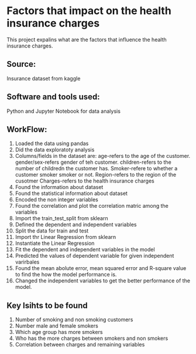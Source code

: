 # Factors that impact on the health insurance charges

This project expalins what are the factors that influence the health insurance charges.

## Source: 
Insurance dataset from kaggle  
## Software and tools used: 
Python and Jupyter Notebook for data analysis

## WorkFlow:
1. Loaded the data using pandas
2. Did the data exploratoty analysis
3. Columns/fields in the dataset are:
       age-refers to the age of the customer.
       gender/sex-refers gender of teh customer.
       children-refers to the number of childredn the customer has.
       Smoker-refere to whether a customer smoker smoker or not.
       Region-refers to the region of the cusotmer
       Charges-refers to the health insurance charges
4. Found the information about dataset
5. Found the statistical information about dataset
6. Encoded the non integer variables
7. Found the correlation and plot the correlation matric among the variables
8. Import the train_test_split from sklearn
9. Defined the dependent and independent variables
10. Split the data for train and test
11. Import thr Linear Regression from sklearn
12. Instantiate the Linear Regression
13. Fit the dependent and independent variables in the model
14. Predicted the values of dependent variable for given independent varirbales
15. Found the mean abolute error, mean squared error and R-square value to find the how the model performance is.
16. Changed the independent variables to get the better performance of the model.  
## Key Isihts to be found 
1. Number of smoking and non smoking customers
2. Number male and female smokers
3. Which age group has more smokers
4. Who has the more charges between smokers and non smokers
5. Correlation between charges and remaining variables

